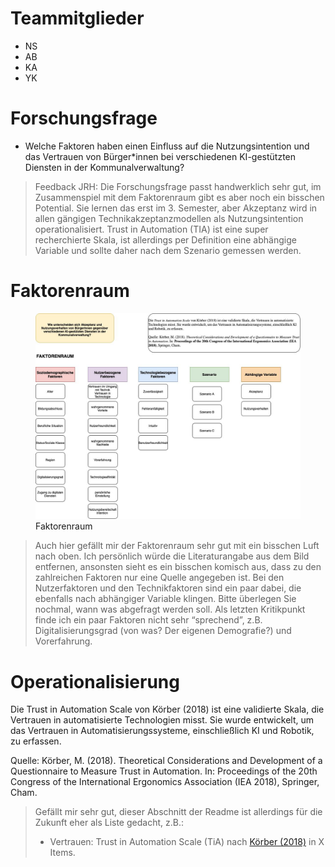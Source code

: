 # Teammitglieder

-   NS
-   AB
-   KA
-   YK

# Forschungsfrage

-   Welche Faktoren haben einen Einfluss auf die Nutzungsintention und
    das Vertrauen von Bürger\*innen bei verschiedenen KI-gestützten
    Diensten in der Kommunalverwaltung?

> Feedback JRH: Die Forschungsfrage passt handwerklich sehr gut, im
> Zusammenspiel mit dem Faktorenraum gibt es aber noch ein bisschen
> Potential. Sie lernen das erst im 3. Semester, aber Akzeptanz wird in
> allen gängigen Technikakzeptanzmodellen als Nutzungsintention
> operationalisiert. Trust in Automation (TIA) ist eine super
> recherchierte Skala, ist allerdings per Definition eine abhängige
> Variable und sollte daher nach dem Szenario gemessen werden.

# Faktorenraum

<figure>
<img src="readme_files/Faktorenraum_Gruppe%201.jpeg"
alt="Faktorenraum" />
<figcaption aria-hidden="true">Faktorenraum</figcaption>
</figure>

> Auch hier gefällt mir der Faktorenraum sehr gut mit ein bisschen Luft
> nach oben. Ich persönlich würde die Literaturangabe aus dem Bild
> entfernen, ansonsten sieht es ein bisschen komisch aus, dass zu den
> zahlreichen Faktoren nur eine Quelle angegeben ist. Bei den
> Nutzerfaktoren und den Technikfaktoren sind ein paar dabei, die
> ebenfalls nach abhängiger Variable klingen. Bitte überlegen Sie
> nochmal, wann was abgefragt werden soll. Als letzten Kritikpunkt finde
> ich ein paar Faktoren nicht sehr “sprechend”, z.B.
> Digitalisierungsgrad (von was? Der eigenen Demografie?) und
> Vorerfahrung.

# Operationalisierung

Die Trust in Automation Scale von Körber (2018) ist eine validierte
Skala, die Vertrauen in automatisierte Technologien misst. Sie wurde
entwickelt, um das Vertrauen in Automatisierungssysteme, einschließlich
KI und Robotik, zu erfassen.

Quelle: Körber, M. (2018). Theoretical Considerations and Development of
a Questionnaire to Measure Trust in Automation. In: Proceedings of the
20th Congress of the International Ergonomics Association (IEA 2018),
Springer, Cham.

> Gefällt mir sehr gut, dieser Abschnitt der Readme ist allerdings für
> die Zukunft eher als Liste gedacht, z.B.:
>
> -   Vertrauen: Trust in Automation Scale (TiA) nach [Körber
>     (2018)](https://link.springer.com/chapter/10.1007/978-3-319-96074-6_2 "Körber, M.(2018. Theoretical Considerations and Development of a Questionnaire to Measure Trust in Automation. In: Proceedings of the 20th Congress of the International Ergonomics Association (IEA 2018), Springer, Cham.")
>     in X Items.
